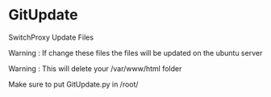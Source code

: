 # GitUpdate
SwitchProxy Update Files

Warning : If change these files the files will be updated on the ubuntu server

Warning : This will delete your /var/www/html folder

Make sure to put GitUpdate.py in /root/
